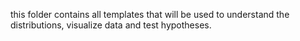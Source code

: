this folder contains all templates that will be used to understand the distributions, visualize data and test hypotheses.

